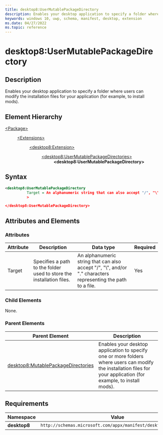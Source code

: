 ```yaml
---
title: desktop8:UserMutablePackageDirectory
description: Enables your desktop application to specify a folder where users can modify the installation files for your application (for example, to install mods).
keywords: windows 10, uwp, schema, manifest, desktop, extension
ms.date: 04/27/2022
ms.topic: reference
---
```


# desktop8:UserMutablePackageDirectory

## Description

Enables your desktop application to specify a folder where users can modify the installation files for your application (for example, to install mods).

## Element Hierarchy

<dl>
<dt><a href="element-package.md">&lt;Package&gt;</a></dt>
<dd>
<dl>
<dt><a href="element-extensions.md">&lt;Extensions&gt;</dt>
<dd>
<dl>
<dt><a href="element-desktop8-extension.md">&lt;desktop8:Extension&gt;</a></dt>
<dd>
<dl>
<dt><a href="element-desktop8-usermutablepackagedirectories.md">&lt;desktop8:UserMutablePackageDirectories&gt;</a></dt>
<dd><strong>&lt;desktop8:UserMutablePackageDirectory&gt;</strong></dd>
</dd>
</dl>
</dl>
</dd>
</dl>
</dd>
</dl>

## Syntax

```xml
<desktop8:UserMutablePackageDirectory
          Target = An alphanumeric string that can also accept "/", "\", and/or "." characters representing the path to a file.
          >

</desktop8:UserMutablePackageDirectory>
```

## Attributes and Elements

### Attributes

| Attribute | Description | Data type | Required |
|-----------|-------------|-----------|----------|
| Target | Specifies a path to the folder used to store the installation files. | An alphanumeric string that can also accept "/", "\\", and/or "." characters representing the path to a file. | Yes |

### Child Elements

None.

### Parent Elements

| Parent Element | Description |
|----------------|-------------|
| [desktop8:MutablePackageDirectories](element-desktop8-usermutablepackagedirectories.md) | Enables your desktop application to specify one or more folders where users can modify the installation files for your application (for example, to install mods). |

## Requirements

| **Namespace** | **Value** |
|---------------|-----------|
| **desktop8** | `http://schemas.microsoft.com/appx/manifest/desktop/windows10/8` |